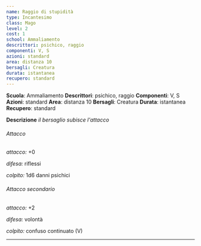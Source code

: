 ```yaml
---
name: Raggio di stupidità
type: Incantesimo
class: Mago
level: 2
cost: 1
school: Ammaliamento
descrittori: psichico, raggio
componenti: V, S
azioni: standard
area: distanza 10
bersagli: Creatura
durata: istantanea
recupero: standard
---
```

**Scuola**: Ammaliamento
**Descrittori**: psichico, raggio
**Componenti**: V, S
**Azioni**: standard
**Area**: distanza 10
**Bersagli**: Creatura
**Durata**: istantanea
**Recupero**: standard

**Descrizione**
*il bersaglio subisce l'attacco*

###### Attacco

*attacco:* +0

*difesa:* riflessi

*colpito:* 1d6 danni psichici

###### Attacco secondario

*attacco:* +2

*difesa:* volontà

*colpito:* confuso continuato (V)

---